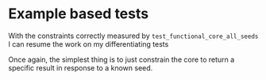 # Example based tests

With the constraints correctly measured by `test_functional_core_all_seeds`
I can resume the work on my differentiating tests

Once again, the simplest thing is to just constrain the core to return a specific
result in response to a known seed.

